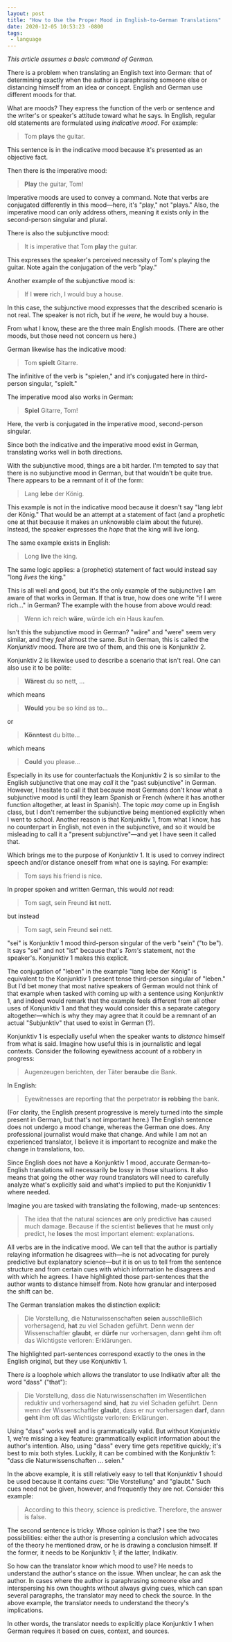 ```yaml
---
layout: post
title: "How to Use the Proper Mood in English-to-German Translations"
date: 2020-12-05 10:53:23 -0800
tags:
 - language
---
```


*This article assumes a basic command of German.*

There is a problem when translating an English text into German: that of determining exactly when the author is paraphrasing someone else or distancing himself from an idea or concept. English and German use different moods for that.

What are moods? They express the function of the verb or sentence and the writer's or speaker's attitude toward what he says. In English, regular old statements are formulated using *indicative mood*. For example:

> Tom **plays** the guitar.

This sentence is in the indicative mood because it's presented as an objective fact.

Then there is the imperative mood:

> **Play** the guitar, Tom!

Imperative moods are used to convey a command. Note that verbs are conjugated differently in this mood—here, it's "play," not "plays." Also, the imperative mood can only address others, meaning it exists only in the second-person singular and plural.

There is also the subjunctive mood:

> It is imperative that Tom **play** the guitar.

This expresses the speaker's perceived necessity of Tom's playing the guitar. Note again the conjugation of the verb "play."

Another example of the subjunctive mood is:

> If I **were** rich, I would buy a house.

In this case, the subjunctive mood expresses that the described scenario is not real. The speaker is not rich, but if he *were*, he would buy a house.

From what I know, these are the three main English moods. (There are other moods, but those need not concern us here.)

German likewise has the indicative mood:

> Tom **spielt** Gitarre.

The infinitive of the verb is "spielen," and it's conjugated here in third-person singular, "spielt."

The imperative mood also works in German:

> **Spiel** Gitarre, Tom!

Here, the verb is conjugated in the imperative mood, second-person singular.

Since both the indicative and the imperative mood exist in German, translating works well in both directions.

With the subjunctive mood, things are a bit harder. I'm tempted to say that there is no subjunctive mood in German, but that wouldn't be quite true. There appears to be a remnant of it of the form:

> Lang **lebe** der König.

This example is not in the indicative mood because it doesn't say "lang *lebt* der König." That would be an attempt at a statement of fact (and a prophetic one at that because it makes an unknowable claim about the future). Instead, the speaker expresses the *hope* that the king will live long.

The same example exists in English:

> Long **live** the king.

The same logic applies: a (prophetic) statement of fact would instead say "long *lives* the king."

This is all well and good, but it's the only example of the subjunctive I am aware of that works in German. If that is true, how does one write "if I were rich..." in German? The example with the house from above would read:

> Wenn ich reich **wäre**, würde ich ein Haus kaufen.

Isn't this the subjunctive mood in German? "wäre" and "were" seem very similar, and they *feel* almost the same. But in German, this is called the *Konjunktiv* mood. There are two of them, and this one is Konjunktiv 2.

Konjunktiv 2 is likewise used to describe a scenario that isn't real. One can also use it to be polite:

> **Wärest** du so nett, ...

which means

> **Would** you be so kind as to...

or

> **Könntest** du bitte...

which means

> **Could** you please...

Especially in its use for counterfactuals the Konjunktiv 2 is so similar to the English subjunctive that one may *call* it the "past subjunctive" in German. However, I hesitate to call it that because most Germans don't know what a subjunctive mood is until they learn Spanish or French (where it has another function altogether, at least in Spanish). The topic *may* come up in English class, but I don't remember the subjunctive being mentioned explicitly when I went to school. Another reason is that Konjunktiv 1, from what I know, has no counterpart in English, not even in the subjunctive, and so it would be misleading to call it a "present subjunctive"—and yet I have seen it called that.

Which brings me to the purpose of Konjunktiv 1. It is used to convey indirect speech and/or distance oneself from what one is saying. For example:

> Tom says his friend is nice.

In proper spoken and written German, this would *not* read:

> Tom sagt, sein Freund **ist** nett.

but instead

> Tom sagt, sein Freund **sei** nett.

"sei" is Konjunktiv 1 mood third-person singular of the verb "sein" ("to be"). It says "sei" and not "ist" because that's *Tom's* statement, not the speaker's. Konjunktiv 1 makes this explicit.

The conjugation of "leben" in the example "lang lebe der König" is equivalent to the Konjunktiv 1 present tense third-person singular of "leben." But I'd bet money that most native speakers of German would not think of that example when tasked with coming up with a sentence using Konjunktiv 1, and indeed would remark that the example feels different from all other uses of Konjunktiv 1 and that they would consider this a separate category altogether—which is why they may agree that it could be a remnant of an actual "Subjunktiv" that used to exist in German (?).

Konjunktiv 1 is especially useful when the speaker wants to *distance* himself from what is said. Imagine how useful this is in journalistic and legal contexts. Consider the following eyewitness account of a robbery in progress:

> Augenzeugen berichten, der Täter **beraube** die Bank.

In English:

> Eyewitnesses are reporting that the perpetrator **is robbing** the bank.

(For clarity, the English present progressive is merely turned into the simple present in German, but that's not important here.) The English sentence does not undergo a mood change, whereas the German one does. Any professional journalist would make that change. And while I am not an experienced translator, I believe it is important to recognize and make the change in translations, too.

Since English does not have a Konjunktiv 1 mood, accurate German-to-English translations will necessarily be lossy in those situations. It also means that going the other way round translators will need to carefully analyze what's explicitly said and what's implied to put the Konjunktiv 1 where needed.

Imagine you are tasked with translating the following, made-up sentences:

<blockquote>
  The idea that <span class="highlight">the natural sciences <strong>are</strong> only predictive</span> <strong>has</strong> caused much damage. Because if the scientist <strong>believes</strong> that <span class="highlight">he <strong>must</strong> only predict</span>, he <strong>loses</strong> the most important element: explanations.
</blockquote>

All verbs are in the indicative mood. We can tell that the author is partially relaying information he disagrees with—he is not advocating for purely predictive but explanatory science—but it is on us to tell from the sentence structure and from certain cues with which information he disagrees and with which he agrees. I have highlighted those part-sentences that the author wants to distance himself from. Note how granular and interposed the shift can be.

The German translation makes the distinction explicit:

<blockquote>
  Die Vorstellung, <span class="highlight">die Naturwissenschaften <strong>seien</strong> ausschließlich vorhersagend</span>, <strong>hat</strong> zu viel Schaden geführt. Denn wenn der Wissenschaftler <strong>glaubt</strong>, <span class="highlight">er <strong>dürfe</strong> nur vorhersagen</span>, dann <strong>geht</strong> ihm oft das Wichtigste verloren: Erklärungen.
</blockquote>

The highlighted part-sentences correspond exactly to the ones in the English original, but they use Konjunktiv 1.

There *is* a loophole which allows the translator to use Indikativ after all: the word "dass" ("that"):

<blockquote>
  Die Vorstellung, dass <span class="highlight">die Naturwissenschaften im Wesentlichen reduktiv und vorhersagend <strong>sind</strong></span>, <strong>hat</strong> zu viel Schaden geführt. Denn wenn der Wissenschaftler <strong>glaubt</strong>, dass <span class="highlight">er nur vorhersagen <strong>darf</strong></span>, dann <strong>geht</strong> ihm oft das Wichtigste verloren: Erklärungen.
</blockquote>

Using "dass" works well and is grammatically valid. But without Konjunktiv 1, we're missing a key feature: grammatically explicit information about the author's intention. Also, using "dass" every time gets repetitive quickly; it's best to mix both styles. Luckily, it can be combined with the Konjunktiv 1: "dass die Naturwissenschaften ... seien."

In the above example, it is still relatively easy to tell that Konjunktiv 1 should be used because it contains *cues*: "Die Vorstellung" and "glaubt." Such cues need not be given, however, and frequently they are not. Consider this example:

<blockquote>According to this theory, science is predictive. Therefore, the answer is false.</blockquote>

The second sentence is tricky. Whose opinion is that? I see the two possibilities: either the author is presenting a conclusion which advocates of the theory he mentioned draw, or he is drawing a conclusion himself. If the former, it needs to be Konjunktiv 1; if the latter, Indikativ.

So how can the translator know which mood to use? He needs to understand the author's stance on the issue. When unclear, he can ask the author. In cases where the author is paraphrasing someone else and interspersing his own thoughts without always giving cues, which can span several paragraphs, the translator may need to check the source. In the above example, the translator needs to understand the theory's implications.

In other words, the translator needs to explicitly place Konjunktiv 1 when German requires it based on cues, context, and sources.

